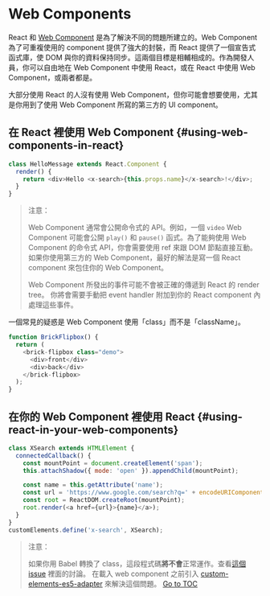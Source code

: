 
# Web Components


React 和 [Web Component](https://developer.mozilla.org/en-US/docs/Web/Web_Components) 是為了解決不同的問題所建立的。Web Component 為了可重複使用的 component 提供了強大的封裝，而 React 提供了一個宣告式函式庫，使 DOM 與你的資料保持同步。這兩個目標是相輔相成的。作為開發人員，你可以自由地在 Web Component 中使用 React，或在 React 中使用 Web Component，或兩者都是。

大部分使用 React 的人沒有使用 Web Component，但你可能會想要使用，尤其是你用到了使用 Web Component 所寫的第三方的 UI component。

## 在 React 裡使用 Web Component {#using-web-components-in-react}

```javascript
class HelloMessage extends React.Component {
  render() {
    return <div>Hello <x-search>{this.props.name}</x-search>!</div>;
  }
}
```

> 注意：
>
> Web Component 通常會公開命令式的 API。例如，一個 `video` Web Component 可能會公開 `play()` 和 `pause()` 函式。為了能夠使用 Web Component 的命令式 API，你會需要使用 ref 來跟 DOM 節點直接互動。如果你使用第三方的 Web Component，最好的解法是寫一個 React component 來包住你的 Web Component。
>
> Web Component 所發出的事件可能不會被正確的傳遞到 React 的 render tree。
> 你將會需要手動把 event handler 附加到你的 React component 內處理這些事件。

一個常見的疑惑是 Web Component 使用「class」而不是「className」。

```javascript
function BrickFlipbox() {
  return (
    <brick-flipbox class="demo">
      <div>front</div>
      <div>back</div>
    </brick-flipbox>
  );
}
```

## 在你的 Web Component 裡使用 React  {#using-react-in-your-web-components}

```javascript
class XSearch extends HTMLElement {
  connectedCallback() {
    const mountPoint = document.createElement('span');
    this.attachShadow({ mode: 'open' }).appendChild(mountPoint);

    const name = this.getAttribute('name');
    const url = 'https://www.google.com/search?q=' + encodeURIComponent(name);
    const root = ReactDOM.createRoot(mountPoint);
    root.render(<a href={url}>{name}</a>);
  }
}
customElements.define('x-search', XSearch);
```

>注意：
>
>如果你用 Babel 轉換了 class，這段程式碼**將不會**正常運作。查看[這個 issue](https://github.com/w3c/webcomponents/issues/587) 裡面的討論。
>在載入 web component 之前引入 [custom-elements-es5-adapter](https://github.com/webcomponents/polyfills/tree/master/packages/webcomponentsjs#custom-elements-es5-adapterjs) 來解決這個問題。
<span style="float: footnote;"><a href="./index.html#toc">Go to TOC</a></span>
